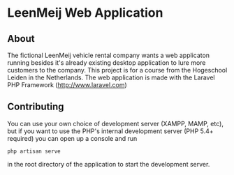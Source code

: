 # LeenMeij Web Application

## About
The fictional LeenMeij vehicle rental company wants a web applicaton running besides it's already existing desktop application to lure more customers to the company. This project is for a course from the Hogeschool Leiden in the Netherlands. The web application is made with the Laravel PHP Framework (http://www.laravel.com)

## Contributing
You can use your own choice of development server (XAMPP, MAMP, etc), but if you want to use the PHP's internal development server (PHP 5.4+ required) you can open up a console and run 

```
php artisan serve
```

in the root directory of the application to start the development server.
